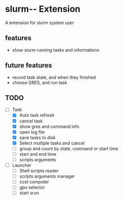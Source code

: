 # slurm-- Extension

A extension for slurm system user

## features

- show slurm running tasks and informations

## future features

- record task state, and when they finished
- choose GRES, and run task

## TODO

- [ ] Task
  - [X] Auto task refresh
  - [X] cancel task
  - [X] show gres and command info
  - [X] open log file
  - [X] save tasks to disk
  - [X] Select multiple tasks and cancel
  - [ ] group and count by state, command or start time
  - [ ] start and end time
  - [ ] scripts arguments
- [ ] Launcher
  - [ ] Shell scripts reader
  - [ ] scripts arguments manager
  - [ ] cost computer
  - [ ] gpu selector
  - [ ] start srun
